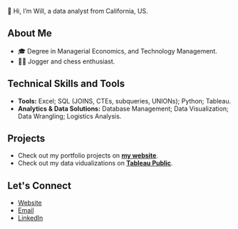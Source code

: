 👋 Hi, I’m Will, a data analyst from California, US. 

## About Me
- 🎓 Degree in Managerial Economics, and Technology Management.
- 🏃‍♂ Jogger and chess enthusiast. 

## Technical Skills and Tools
- **Tools:** Excel; SQL (JOINS, CTEs, subqueries, UNIONs); Python; Tableau.
- **Analytics & Data Solutions:** Database Management; Data Visualization; Data Wrangling; Logistics Analysis.

## Projects
- Check out my portfolio projects on [**my website**](https://willatran.com/). 
- Check out my data vidualizations on [**Tableau Public**](https://public.tableau.com/app/profile/willatran).

## Let's Connect
- [Website](https://willatran.com/)
- [Email](mailto:me@willatran.com)
- [LinkedIn](https://www.linkedin.com/in/willatran/)

